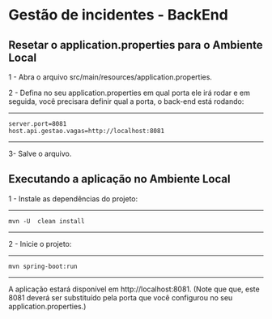 
# Gestão de incidentes - BackEnd

## Resetar o application.properties para o Ambiente Local

1 - Abra o arquivo src/main/resources/application.properties.

2 - Defina no seu application.properties em qual porta ele irá rodar e em seguida, você precisara definir qual a porta, o back-end está rodando: 
***
    server.port=8081
    host.api.gestao.vagas=http://localhost:8081 
***

3- Salve o arquivo.

## Executando a aplicação no Ambiente Local

1 - Instale as dependências do projeto:
***
    mvn -U  clean install
***

2 - Inicie o projeto: 
***
    mvn spring-boot:run
***

A aplicação estará disponível em http://localhost:8081.
(Note que que, este 8081 deverá ser substituído pela porta que você configurou no seu application.properties.)
